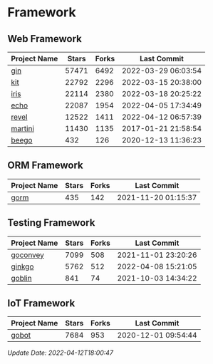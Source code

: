 # Framework

## Web Framework
| Project Name | Stars | Forks | Last Commit |
| ------------ | ----- | ----- | ----------- |
| [gin](https://github.com/gin-gonic/gin) | 57471 | 6492 | 2022-03-29 06:03:54 |
| [kit](https://github.com/go-kit/kit) | 22792 | 2296 | 2022-03-15 20:38:00 |
| [iris](https://github.com/kataras/iris) | 22114 | 2380 | 2022-03-18 20:25:22 |
| [echo](https://github.com/labstack/echo) | 22087 | 1954 | 2022-04-05 17:34:49 |
| [revel](https://github.com/revel/revel) | 12522 | 1411 | 2022-04-12 06:57:39 |
| [martini](https://github.com/go-martini/martini) | 11430 | 1135 | 2017-01-21 21:58:54 |
| [beego](https://github.com/astaxie/beego) | 432 | 126 | 2020-12-13 11:36:23 |

## ORM Framework
| Project Name | Stars | Forks | Last Commit |
| ------------ | ----- | ----- | ----------- |
| [gorm](https://github.com/jinzhu/gorm) | 435 | 142 | 2021-11-20 01:15:37 |

## Testing Framework
| Project Name | Stars | Forks | Last Commit |
| ------------ | ----- | ----- | ----------- |
| [goconvey](https://github.com/smartystreets/goconvey) | 7099 | 508 | 2021-11-01 23:20:26 |
| [ginkgo](https://github.com/onsi/ginkgo) | 5762 | 512 | 2022-04-08 15:21:05 |
| [goblin](https://github.com/franela/goblin) | 841 | 74 | 2021-10-03 14:34:22 |

## IoT Framework
| Project Name | Stars | Forks | Last Commit |
| ------------ | ----- | ----- | ----------- |
| [gobot](https://github.com/hybridgroup/gobot) | 7684 | 953 | 2020-12-01 09:54:44 |

*Update Date: 2022-04-12T18:00:47*